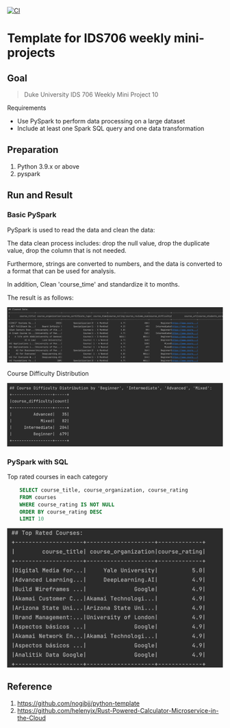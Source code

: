 [![CI](https://github.com/nogibjj/IDS706-MiniProject10-PySpark/actions/workflows/cicd.yml/badge.svg)](https://github.com/nogibjj/IDS706-MiniProject10-PySpark/actions/workflows/cicd.yml)

# Template for IDS706 weekly mini-projects 

## Goal

> Duke University IDS 706 Weekly Mini Project 10

Requirements
- Use PySpark to perform data processing on a large dataset
- Include at least one Spark SQL query and one data transformation


## Preparation

1. Python 3.9.x or above
2. pyspark

## Run and Result

### Basic PySpark
PySpark is used to read the data and clean the data:

The data clean process includes: drop the null value, drop the duplicate value, drop the column that is not needed.

Furthermore, strings are converted to numbers, and the data is converted to a format that can be used for analysis.

In addition, Clean 'course_time' and standardize it to months.

The result is as follows:

![img.png](img.png)

Course Difficulty Distribution

![img_2.png](img_2.png)


### PySpark with SQL

Top rated courses in each category

```sql
    SELECT course_title, course_organization, course_rating
    FROM courses
    WHERE course_rating IS NOT NULL
    ORDER BY course_rating DESC
    LIMIT 10
```

![img_1.png](img_1.png)



## Reference

1.  https://github.com/nogibjj/python-template
2.  https://github.com/helenyjx/Rust-Powered-Calculator-Microservice-in-the-Cloud

